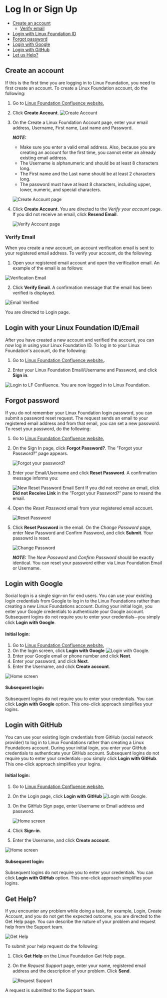 # Log In or Sign Up

- [Create an account](#create-an-account)
  - [Verify email](#verify-email)
- [Login with Linux Foundation ID](#Login-with-Linux-Foundation-ID)
- [Forgot password](#Forgot-password)
- [Login with Google](#Login-with-Google)
- [Login with GitHub](#Login-with-GitHub)
- [Let us Help?](#Let-us-Help?)

##  Create an account

If this is the first time you are logging in to Linux Foundation, you need to first create an account. To create a Linux Foundation account, do the following:

1. Go to [Linux Foundation Confluence website.](https://confluence.linuxfoundation.org/)

2. Click <b>Create Account</b>. ![Create Account](imgs/create_account.png)

3. On the Create a Linux Foundation Account page, enter your email address, Username, First name, Last name and Password.
   
   **_NOTE:_** <ul><li>Make sure you enter a valid email address. Also, because you are creating an account for the first time, you cannot enter an already existing email address.</li><li>The Username is alphanumeric and should be at least 8 characters long.</li><li>The First name and the Last name should be at least 2 characters long.</li><li>The password must have at least 8 characters, including upper, lower, numeric, and special characters.</li></ul>
   
   ![Create Account page](imgs/create_acct_linux_foundation.png)

4. Click <b>Create Account</b>. You are directed to the <i>Verify your account</i> page. If you did not receive an email, click **Resend Email**.

   ![Verify Account page](imgs/verify_acct_lf.png)

###  **Verify Email**

When you create a new account, an account verification email is sent to your registered email address. To verify your account, do the following:

1. Open your registered email account and open the verification email. An example of the email is as follows:

![Verification Email](./imgs/verification_email.png)

2. Click <b>Verify Email</b>. A confirmation message that the email has been verified is displayed.

![Email Verified](./imgs/email_verification.png)

You are directed to Login page.

##  **Login with your Linux Foundation ID/Email**

After you have created a new account and verified the account, you can now log in using your Linux Foundation ID. To log in to your Linux Foundation's account, do the following:

1. Go to [Linux Foundation Confluence website.](https://confluence.linuxfoundation.org/).

2. Enter your Linux Foundation Email/Username and Password, and click **Sign in**.

![Login to LF Confluence](imgs/Login_with_LF.png). You are now logged in to Linux Foundation.

## **Forgot password**

If you do not remember your Linux Foundation login password, you can submit a password reset request. The request sends an email to your registered email address and from that email, you can set a new password.
To reset your password, do the following:

1. Go to [Linux Foundation Confluence website.](https://confluence.linuxfoundation.org/)
2. On the Sign In page, click **Forgot Password?**. The ”Forgot your Password?” page appears.

   ![Forgot your password?](imgs/5.png)
   
3. Enter your Email/Username and click **Reset Password**. A confirmation message informs you:

   ![New Reset Password Email Sent](imgs/did_nt_rec_link.png)
    If you did not receive an email, click **Did not Receive Link** in the ”Forgot your Password?” pane to resend the email. 
   
5. Open the <i>Reset Password</i> email from your registered email account. 

   ![Reset Password](imgs/reset_passwd.png)

6. Click **Reset Password** in the email. On the <i>Change Password</i> page, enter New Password and Confirm Password, and click **Submit**. Your passowrd is reset.

    ![Change Password](imgs/change_passwd.png)
    
    **_NOTE:_** The <i>New Password</i> and <i>Confirm Password</i> should be exactly identical. You can reset your password either via Linux Foundation Email or Username.
 
##  **Login with Google**

Social login is a single sign-on for end users. You can use your existing login credentials from Google to log in to the Linux Foundations rather than creating a new Linux Foundations account. During your initial login, you enter your Google credentials to authenticate your Google account. Subsequent logins do not require you to enter your credentials⏤you simply click **Login with Google**.

 #### Initial login: 

1. Go to [Linux Foundation Confluence website.](https://confluence.linuxfoundation.org/)
2. On the login screen, click <b>Login with Google</b> ![Login with Google](imgs/login_google.png).
3. Enter your Google email or phone number and click **Next**.
4. Enter your password, and click **Next**.
5. Enter the Username, and click **Create account**.

![Home screen](./imgs/13.jpg)

####  Subsequent login:

Subsequent logins do not require you to enter your credentials. You can click **Login with Google** option. This one-click approach simplifies your logins.

## **Login with GitHub**

You can use your existing login credentials from GitHub (social network provider) to log in to Linux Foundations rather than creating a Linux Foundations account. During your initial login, you enter your GitHub credentials to authenticate your GitHub account. Subsequent logins do not require you to enter your credentials⏤you simply click **Login with GitHub**. This one-click approach simplifies your logins.

 #### Initial login: 

1. Go to [Linux Foundation Confluence website.](https://confluence.linuxfoundation.org/)
2. On the Login page, click <b>Login with GitHub</b> ![Login with Google](imgs/login_google.png).
3. On the GitHub Sign page, enter Username or Email address and password.
   
   ![Home screen](./imgs/14.jpg)
   
4. Click **Sign-in**.
5. Enter the Username, and click **Create account**.

![Home screen](./imgs/13.jpg)

####  Subsequent login:

Subsequent logins do not require you to enter your credentials. You can click **Login with GitHub** option. This one-click approach simplifies your logins.

## Get Help?

If you encounter any problem while doing a task, for example, Login, Create Account,  and you do not get the expected outcome, you are directed to the Get Help page. You can describe the nature of your problem and request help from the Support team.

![Get Help](./imgs/get_help.png)

To submit your help request do the following:

1. Click **Get Help** on the Linux Foundation Get Help page.
2. On the <i>Request Support</i> page, enter your name, registered email address and the description of your problem. Click **Send**.

   ![Request Support](./imgs/req_support.png)
   
A request is submitted to the Support team.

